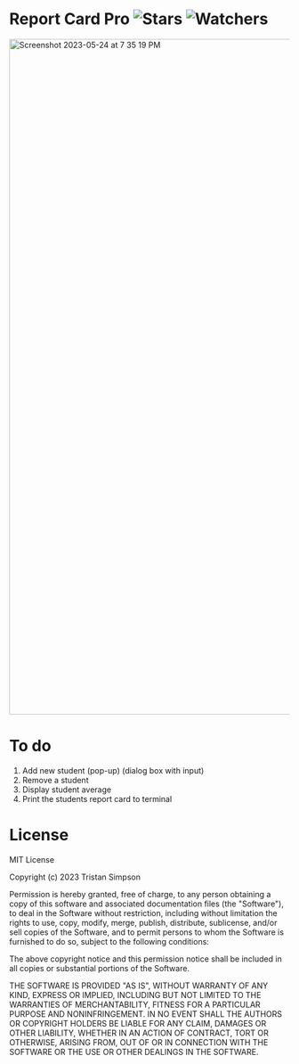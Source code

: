 # Report Card Pro ![Stars](https://img.shields.io/github/stars/realTristan/ReportCardPro?color=brightgreen) ![Watchers](https://img.shields.io/github/watchers/realTristan/ReportCardPro?label=Watchers)
<img width="1213" alt="Screenshot 2023-05-24 at 7 35 19 PM" src="https://github.com/realTristan/ReportCardPro/assets/75189508/d7f3c35d-3c4d-4486-ab27-61f4692c7a9a">

# To do
1. Add new student (pop-up) (dialog box with input)
2. Remove a student
3. Display student average
4. Print the students report card to terminal

# License 
MIT License

Copyright (c) 2023 Tristan Simpson

Permission is hereby granted, free of charge, to any person obtaining a copy
of this software and associated documentation files (the "Software"), to deal
in the Software without restriction, including without limitation the rights
to use, copy, modify, merge, publish, distribute, sublicense, and/or sell
copies of the Software, and to permit persons to whom the Software is
furnished to do so, subject to the following conditions:

The above copyright notice and this permission notice shall be included in all
copies or substantial portions of the Software.

THE SOFTWARE IS PROVIDED "AS IS", WITHOUT WARRANTY OF ANY KIND, EXPRESS OR
IMPLIED, INCLUDING BUT NOT LIMITED TO THE WARRANTIES OF MERCHANTABILITY,
FITNESS FOR A PARTICULAR PURPOSE AND NONINFRINGEMENT. IN NO EVENT SHALL THE
AUTHORS OR COPYRIGHT HOLDERS BE LIABLE FOR ANY CLAIM, DAMAGES OR OTHER
LIABILITY, WHETHER IN AN ACTION OF CONTRACT, TORT OR OTHERWISE, ARISING FROM,
OUT OF OR IN CONNECTION WITH THE SOFTWARE OR THE USE OR OTHER DEALINGS IN THE
SOFTWARE.
